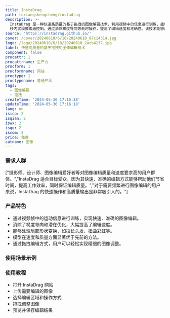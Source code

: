 ```yaml
---
title: InstaDrag
path: tuxiangshengcheng/instadrag
description: >-
  InstaDrag 是一种快速高质量的基于拖拽的图像编辑技术，利用视频中的信息进行训练，能够在大约 1
  秒内实现像素级控制。通过消除梯度导向等耗时操作，提高了编辑速度和准确性。该技术能够广泛应用于图像编辑领域。
source: 'https://instadrag.github.io/'
cover: /cover/20240610/6/10/20240610_87c14314.jpg
logo: /logo/20240610/6/10/20240610_2acb4137.jpg
label: 快速高质量的基于拖拽的图像编辑技术
component: false
procattr: 1
procattrname: 生产力
procform: 1
procformname: 网站
proctype: 1
proctypename: 普通产品
tags:
  - 图像编辑
  - 拖拽
createTime: '2024-05-30 17:16:18'
updateTime: '2024-05-30 17:16:18'
lang: en
isicp: 2
isqian: 2
iswx: 2
isqq: 2
iscom: 2
price: 免费
catname: 图像
---
```




### 需求人群
["摄影师、设计师、图像编辑爱好者等对图像编辑质量和速度要求高的用户群体。","InstaDrag 适合目标受众，因为其快速、准确的编辑方式能够帮助他们节省时间，提高工作效率，同时保证编辑质量。","对于需要频繁进行图像编辑的用户来说，InstaDrag 的快速操作和高质量输出是非常吸引人的。"]

### 产品特色
* 通过视频帧中的运动信息进行训练，实现快速、准确的图像编辑。
* 消除了梯度导向和潜在优化，大幅提高了编辑速度。
* 能够处理局部形状变换，如拉长头发、扭曲彩虹等。
* 模型在速度和质量方面显著优于先前的方法。
* 通过拖拽编辑方式，用户可以轻松实现精细的图像调整。

### 使用场景示例


### 使用教程
* 打开 InstaDrag 网站
* 上传需要编辑的图像
* 选择编辑区域和操作方式
* 拖拽调整图像
* 预览并保存编辑结果

  
